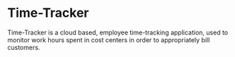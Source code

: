 # Time-Tracker

Time-Tracker is a cloud based, employee time-tracking application, used to monitor work hours spent in cost centers in order to appropriately bill customers.

